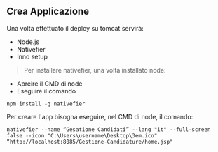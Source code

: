 ## Crea Applicazione

Una volta effettuato il deploy su tomcat servirà:
- Node.js 
- Nativefier 
- Inno setup

> Per installare nativefier, una volta installato node:
- Apreire il CMD di node 
- Eseguire il comando 
```
npm install -g nativefier
```

Per creare l'app bisogna eseguire, nel CMD di node, il comando:
```
nativefier --name “Gesatione Candidati” --lang "it" --full-screen false --icon "C:\Users\username\Desktop\3em.ico" “http://localhost:8085/Gestione-Candidature/home.jsp"
```
